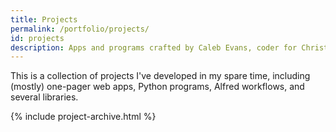 ```yaml
---
title: Projects
permalink: /portfolio/projects/
id: projects
description: Apps and programs crafted by Caleb Evans, coder for Christ
---
```


This is a collection of projects I've developed in my spare time, including
(mostly) one-pager web apps, Python programs, Alfred workflows, and several
libraries.

{% include project-archive.html %}

